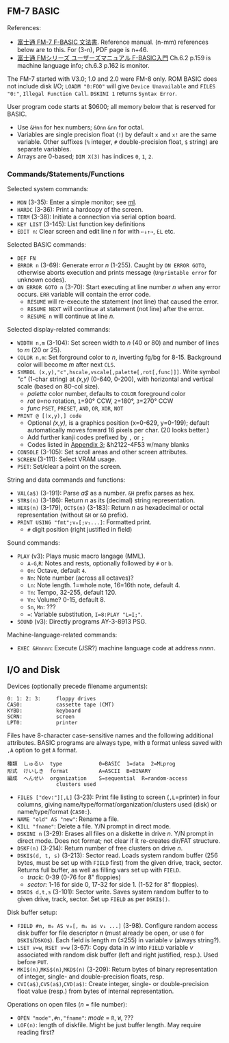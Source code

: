 FM-7 BASIC
----------

References:
- [富士通 FM-7 F-BASIC 文法書][fm7bref]. Reference manual.
  (n-mm) references below are to this. For (3-n), PDF page is n+46.
- [富士通 FMシリーズ ユーザーズマニュアル F-BASIC入門][fm7bintro]
  Ch.6.2 p.159 is machine language info; ch.6.3 p.162 is monitor.

The FM-7 started with V3.0; 1.0 and 2.0 were FM-8 only. ROM BASIC does
not include disk I/O; `LOADM "0:FOO"` will give `Device Unavailable`
and `FILES "0:"`, `Illegal Function Call`. `DSKINI 1` returns `Syntax
Error`.

User program code starts at $0600; all memory below that is reserved
for BASIC.

- Use `&Hnn` for hex numbers; `&Onn` `&nn` for octal.
- Variables are single precision float (`!`) by default `x` and `x!` are
  the same variable. Other suffixes (`%` integer, `#` double-precision
  float, `$` string) are separate variables.
- Arrays are 0-based; `DIM X(3)` has indices `0`, `1`, `2`.

### Commands/Statements/Functions

Selected system commands:
- `MON` (3-35): Enter a simple monitor; see [ml](ml.md).
- `HARDC` (3-36): Print a hardcopy of the screen.
- `TERM` (3-38): Initiate a connection via serial option board.
- `KEY LIST` (3-145): List function key definitions
- `EDIT n`: Clear screen and edit line _n_ for with `←↓↑→`, `EL` etc.

Selected BASIC commands:
- `DEF FN`
- `ERROR n` (3-69): Generate error _n_ (1-255). Caught by `ON ERROR GOTO`,
  otherwise aborts execution and prints message (`Unprintable error` for
  unknown codes).
- `ON ERROR GOTO n` (3-70): Start executing at line number _n_ when any
  error occurs. `ERR` variable will contain the error code.
  - `RESUME` will re-execute the statement (not line) that caused the error.
  - `RESUME NEXT` will continue at statement (not line) after the error.
  - `RESUME n` will continue at line _n_.

Selected display-related commands:
- `WIDTH n,m` (3-104): Set screen width to _n_ (40 or 80) and number
  of lines to _m_ (20 or 25).
- `COLOR n,m`: Set forground color to _n_, inverting fg/bg for 8-15.
  Background color will become _m_ after next `CLS`.
- `SYMBOL (x,y),"c",hscale,vscale[,palette[,rot[,func]]]`. Write
  symbol _"c"_ (1-char string) at _(x,y)_ (0-640, 0-200), with
  horizontal and vertical scale (based on 80-col size).
  - _palette_ color number, defaults to `COLOR` foreground color
  - _rot_ `0`=no rotation, `1`=90° CCW, `2`=180°, `3`=270° CCW
  - _func_ `PSET`, `PRESET`, `AND`, `OR`, `XOR`, `NOT`
- `PRINT @ [(x,y),] code`
  - Optional _(x,y),_ is a graphics position (x=0-629, y=0-199); default
    automatically moves foward 16 pixels per char. (20 looks better.)
  - Add further kanji codes prefixed by `,` or `;`
  - Codes listed in [Appendix 3][a3]; &h2122-4F53 w/many blanks
- `CONSOLE` (3-105): Set scroll areas and other screen attributes.
- `SCREEN` (3-111): Select VRAM usage.
- `PSET`: Set/clear a point on the screen.

String and data commands and functions:
- `VAL(a$)` (3-191): Parse _a$_ as a number. `&H` prefix parses as hex.
- `STR$(n)` (3-186): Return _n_ as its (decimal) string representation.
- `HEX$(n)` (3-179), `OCT$(n)` (3-183): Return _n_ as hexadecimal or octal
  representation (without `&H` or `&O` prefix).
- `PRINT USING "fmt";v₀[;v₁...]`: Formatted print.
  - `#` digit position (right justified in field)

Sound commands:
- `PLAY` (v3): Plays music macro langage (MML).
  - `A-G`,`R`: Notes and rests, optionally followed by `#` or `b`.
  - `On`: Octave, default `4`.
  - `Nn`: Note number (across all octaves)?
  - `Ln`: Note length. 1=whole note, 16=16th note, default 4.
  - `Tn`: Tempo, 32-255, default 120.
  - `Vn`: Volume? 0-15, default 8.
  - `Sn`, `Mn`: ???
  - `=`: Variable substitution, `I=8:PLAY "L=I;"`.
- `SOUND` (v3): Directly programs AY-3-8913 PSG.

Machine-language-related commands:
- `EXEC &Hnnnn`: Execute (JSR?) machine language code at address _nnnn_.


I/O and Disk
------------

Devices (optionally precede filename arguments):

    0: 1: 2: 3:     floppy drives
    CAS0:           cassette tape (CMT)
    KYBD:           keyboard
    SCRN:           screen
    LPT0:           printer

Files have 8-character case-sensitive names and the following additional
attributes. BASIC programs are always type, with `B` format unless saved
with `,A` option to get `A` format.


    種類  しゅるい  type            0=BASIC  1=data  2=MLprog
    形式  けいしき  format          A=ASCII  B=BINARY
    編成  へんせい  organization    S=sequential  R=random-access
                    clusters used

- `FILES ["dev:"][,L]` (3-23): Print file listing to screen (`,L`=printer)
  in four columns, giving name/type/format/organization/clusters used
  (disk) or name/type/format (`CAS0:`).
- `NAME "old" AS "new"`: Rename a file.
- `KILL "fname"`: Delete a file. Y/N prompt in direct mode.
- `DSKINI n` (3-29): Erases all files on a diskette in drive _n_. Y/N
  prompt in direct mode. Does not format; not clear if it re-creates
  dir/FAT structure.
- `DSKF(n)` (3-214): Return number of free clusters on drive _n_.
- `DSKI$(d, t, s)` (3-213): Sector read. Loads system random buffer (256
  bytes, must be set up with `FIELD` first) from the given drive, track,
  sector. Returns full buffer, as well as filling vars set up with `FIELD`.
  - _track_: 0-39 (0-76 for 8" floppies)
  - _sector_: 1-16 for side 0, 17-32 for side 1. (1-52 for 8" floppies).
- `DSKO$ d,t,s` (3-101): Sector write. Saves system random buffer to to
  given drive, track, sector. Set up `FIELD` as per `DSKI$()`.

Disk buffer setup:
- `FIELD #n, m₀ AS v₀[, m₁ as v₁ ...]` (3-98). Configure random access disk
  buffer for file descriptor _n_ (must already be open, or use `0` for
  `DSKI$`/`DSKO$`). Each field is length _m_ (≤255) in variable _v_ (always
  string?).
- `LSET v=w`, `RSET v=w` (3-67): Copy data in _w_ into `FIELD` variable _v_
  associated with random disk buffer (left and right justified, resp.).
  Used before `PUT`.
- `MKI$(n)`,`MKS$(n)`,`MKD$(n)` (3-209): Return bytes of binary
  representation of integer, single- and double-precision floats, resp.
- `CVI(a$)`,`CVS(a$)`,`CVD(a$)`: Create integer, single- or
  double-precision float value (resp.) from bytes of internal
  representation.

Operations on open files (_n_ = file number):
- `OPEN "mode",#n,"fname"`: _mode_ = `R`, `W`, ???
- `LOF(n)`: length of diskfile. Might be just buffer length. May require
  reading first?



<!-------------------------------------------------------------------->
[fm7bintro]: https://archive.org/stream/F-BASICGettingStarted#page/n9/mode/1up
[fm7bref]: https://archive.org/stream/FM7FBASICBASRF#page/n7/mode/1up
[a3]: https://archive.org/details/FM7FBASICBASRF/page/n270/mode/1up?view=theater
